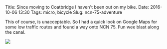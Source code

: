 Title: Since moving to Coatbridge I haven't been out on my bike.
Date: 2016-10-06 13:30
Tags: micro, bicycle
Slug: ncn-75-adventure

This of course, is unacceptable. So I had a quick look on Google Maps for some low traffic routes and found a way onto NCN 75. Fun wee blast along the canal.

<img src="/media/images/2016-10-06 ncn 75.jpg" class="align-center" loading="lazy" />
